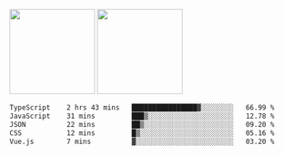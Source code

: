 <img src="https://github-readme-stats.vercel.app/api?username=Dream4ever&count_private=true&show_icons=true&theme=tokyonight" height="150" /> <img src="https://github-readme-stats.vercel.app/api/top-langs/?username=Dream4ever&count_private=true&show_icons=true&theme=tokyonight&langs_count=5&layout=compact" height="150" />

<!--START_SECTION:waka-->

```txt
TypeScript    2 hrs 43 mins   ████████████████▓░░░░░░░░   66.99 %
JavaScript    31 mins         ███▒░░░░░░░░░░░░░░░░░░░░░   12.78 %
JSON          22 mins         ██▒░░░░░░░░░░░░░░░░░░░░░░   09.20 %
CSS           12 mins         █▒░░░░░░░░░░░░░░░░░░░░░░░   05.16 %
Vue.js        7 mins          ▓░░░░░░░░░░░░░░░░░░░░░░░░   03.20 %
```

<!--END_SECTION:waka-->

